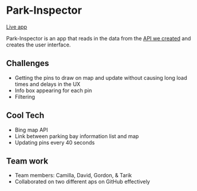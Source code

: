 # Park-Inspector

[Live app](https://tmak1.github.io/park-spectre-client/)

Park-Inspector is an app that reads in the data from the [API we created](https://github.com/tmak1/park-spectre-api) and creates the user interface.

## Challenges
* Getting the pins to draw on map and update without causing long load times and delays in the UX
* Info box appearing for each pin
* Filtering

## Cool Tech
* Bing map API
* Link between parking bay information list and map
* Updating pins every 40 seconds

## Team work
* Team members: Camilla, David, Gordon, & Tarik
* Collaborated on two different aps on GitHub effectively
